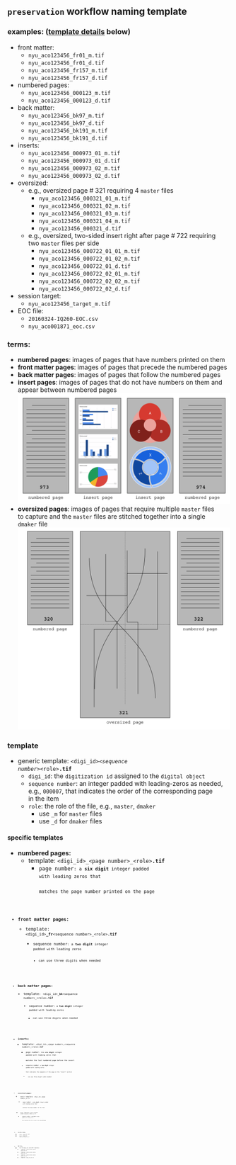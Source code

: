 ## <code>preservation</code> workflow naming template
### examples: ([template details](#template) below)
  * front matter:
    * <code>nyu_aco123456_fr01_m.tif</code>
    * <code>nyu_aco123456_fr01_d.tif</code>
    * <code>nyu_aco123456_fr157_m.tif</code>
    * <code>nyu_aco123456_fr157_d.tif</code>
  * numbered pages:
    * <code>nyu_aco123456_000123_m.tif</code>
    * <code>nyu_aco123456_000123_d.tif</code>
  * back matter:
    * <code>nyu_aco123456_bk97_m.tif</code>
    * <code>nyu_aco123456_bk97_d.tif</code>
    * <code>nyu_aco123456_bk191_m.tif</code>
    * <code>nyu_aco123456_bk191_d.tif</code>
  * inserts:
    * <code>nyu_aco123456_000973_01_m.tif</code>
    * <code>nyu_aco123456_000973_01_d.tif</code>
    * <code>nyu_aco123456_000973_02_m.tif</code>
    * <code>nyu_aco123456_000973_02_d.tif</code>
  * oversized:
    * e.g., oversized page # 321 requiring 4 <code>master</code> files
      * <code>nyu_aco123456_000321_01_m.tif</code>
      * <code>nyu_aco123456_000321_02_m.tif</code>
      * <code>nyu_aco123456_000321_03_m.tif</code>
      * <code>nyu_aco123456_000321_04_m.tif</code>
      * <code>nyu_aco123456_000321_d.tif</code>
    * e.g., oversized, two-sided insert right after page # 722 requiring  
    two <code>master</code> files per side
      * <code>nyu_aco123456_000722_01_01_m.tif</code>
      * <code>nyu_aco123456_000722_01_02_m.tif</code>
      * <code>nyu_aco123456_000722_01_d.tif</code>
      * <code>nyu_aco123456_000722_02_01_m.tif</code>
      * <code>nyu_aco123456_000722_02_02_m.tif</code>
      * <code>nyu_aco123456_000722_02_d.tif</code>  
  * session target:
    * `nyu_aco123456_target_m.tif`
  * EOC file:
    * `20160324-IQ260-EOC.csv`
    * `nyu_aco001871_eoc.csv`

### terms:
  * **numbered pages**: images of pages that have numbers printed on them
  * **front matter pages**: images of pages that precede the numbered pages
  * **back matter pages**: images of pages that follow the numbered pages
  * **insert pages**: images of pages that do not have numbers on them and   
    appear between numbered pages
  ![](./insert-example.png)
  * **oversized pages**: images of pages that require multiple <code>master</code> files  
    to capture and the <code>master</code> files are stitched together into a single   
    <code>dmaker</code> file
  ![](./oversized-example.png)

  ### template
  * generic template: <code>&lt;digi_id&gt;_&lt;sequence number&gt;_&lt;role&gt;<b>.tif</b></code>
    * `digi_id`: the `digitization id` assigned to the `digital object`
    * `sequence number`: an integer padded with leading-zeros as needed,  
    e.g., `000007`, that indicates the order of the corresponding page  
    in the item
    * `role`: the role of the file, e.g., `master`, `dmaker`
      * use `_m` for `master` files
      * use `_d` for `dmaker` files

#### specific templates
* **numbered pages:**
  * template: `<digi_id>_<page number>_<role>`<code><b>.tif</b></code>
    * <code>page number<code>: a **six digit** integer padded with leading zeros that  
    matches the page number printed on the page
* **front matter pages:**
  * template: `<digi_id>`<code><b>\_fr</b></code>`<sequence number>_<role>`<code><b>.tif</b></code>
    * <code>sequence number<code>: a **two digit** integer padded with leading zeros
      * can use three digits when needed
* **back matter pages:**
  * template: <code>&lt;digi_id&gt;<b>\_bk</b>&lt;sequence number&gt;_&lt;role&gt;<b>.tif</b></code>
    * <code>sequence number<code>: a **two digit** integer padded with leading zeros
      * can use three digits when needed
* **inserts:**
  * template: <code>&lt;digi_id&gt;\_&lt;page number&gt;\_&lt;sequence number&gt;\_&lt;role&gt;<b>.tif</b></code>
    * <code>page number<code>: the **six digit** integer padded with leading zeros that  
    matches the last numbered page before the insert
    * <code>sequence number<code>: a **two digit** integer padded with leading zeros  
    that indicates the sequence of the page in the "insert" section
      * can use three digits when needed
* **oversized pages:**
  * <code>dmaker</code> template: <code>&lt;digi_id&gt;_&lt;page number&gt;_d.tif</code>
    * <code>page number<code>: a **six digit** integer padded with leading zeros that  
    matches the page number in the item
  * <code>master</code> template: <code>&lt;digi_id&gt;_&lt;page number&gt;_&lt;sequence number&gt;_m.tif</code>
    * <code>sequence number<code>: a **two digit** integer padded with leading zeros  
    that indicates that this is part of an oversized page
* **session target:**
  * <code>dmaker</code> template: N/A
  * <code>master</code> template: <code>&lt;digi_id&gt;_target_m.tif</code>
* **EOC file:**
  * the following are valid EOC templates:
    * template: <code>&lt;digitization station name&gt;-EOC.csv</code>
    * template: <code>&lt;digitization station name&gt;_EOC.csv</code>
    * template: <code>&lt;digitization station name&gt;_eoc.csv</code>
    * template: <code>&lt;digi_id&gt;_eoc.csv</code>
